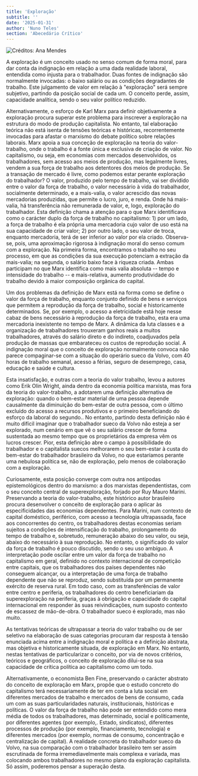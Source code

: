 ```yaml
---
title: 'Exploração'
subtitle: ''
date: '2025-01-31'
author: 'Nuno Teles'
section: 'Abecedário Crítico'
---
```


![Créditos: Ana Mendes](/images/abc1.jpeg)


A exploração é um conceito usado no senso comum de forma moral, para dar
conta da indignação em relação a uma dada realidade laboral, entendida
como injusta para o trabalhador. Duas fontes de indignação são
normalmente invocadas: o baixo salário ou as condições degradantes de
trabalho. Este julgamento de valor em relação à "exploração" será sempre
subjetivo, partindo da posição social de cada um. O conceito perde,
assim, capacidade analítica, sendo o seu valor político reduzido.

Alternativamente, o esforço de Karl Marx para definir objetivamente a
exploração procura superar este problema para inscrever a exploração na
estrutura do modo de produção capitalista. No entanto, tal elaboração
teórica não está isenta de tensões teóricas e históricas,
recorrentemente invocadas para afastar o marxismo do debate político
sobre relações laborais. Marx apoia a sua conceção de exploração na
teoria do valor-trabalho, onde o trabalho é a fonte única e exclusiva de
criação de valor. No capitalismo, ou seja, em economias com mercados
desenvolvidos, os trabalhadores, sem acesso aos meios de produção, mas
legalmente livres, vendem a sua força de trabalho aos detentores dos
meios de produção. Se a transação de mercado é livre, como podemos estar
perante exploração do trabalhador? O valor, produzido pelo tempo de
trabalho, vai ser dividido entre o valor da força de trabalho, o valor
necessário à vida do trabalhador, socialmente determinado, e a
mais-valia, o valor acrescido das novas mercadorias produzidas, que
permite o lucro, juro, e renda. Onde há mais-valia, há transferência não
remunerada de valor, e, logo, exploração do trabalhador. Esta definição
chama a atenção para o que Marx identificava como o carácter duplo da
força de trabalho no capitalismo: 1) por um lado, a força de trabalho é
ela própria uma mercadoria cujo valor de uso está na sua capacidade de
criar valor; 2) por outro lado, o seu valor de troca, enquanto
mercadoria, terá de ser inferior ao valor por ela criado. Observa-se,
pois, uma aproximação rigorosa à indignação moral do senso comum com a
exploração. Na primeira forma, encontramos o trabalho no seu processo,
em que as condições da sua execução potenciam a extração da mais-valia;
na segunda, o salário baixo face à riqueza criada. Ambas participam no
que Marx identifica como mais valia absoluta -- tempo e intensidade do
trabalho -- e mais-relativa, aumento produtividade do trabalho devido à
maior composição orgânica do capital.

Um dos problemas da definição de Marx está na forma como se define o
valor da força de trabalho, enquanto conjunto definido de bens e
serviços que permitem a reprodução da força de trabalho, social e
historicamente determinados. Se, por exemplo, o acesso a eletricidade
está hoje nesse cabaz de bens necessário à reprodução da força de
trabalho, esta era uma mercadoria inexistente no tempo de Marx. A
dinâmica da luta classes e a organização de trabalhadores trouxeram
ganhos reais a muitos trabalhadores, através do salário direto e do
indireto, coadjuvados pela produção de massas que embarateceu os custos
de reprodução social. A indignação moral que o conceito de exploração
normalmente convoca não parece compaginar-se com a situação do operário
sueco da Volvo, com 40 horas de trabalho semanal, acesso a férias,
seguro de desemprego, casa, educação e saúde e cultura.

Esta insatisfação, e outras com a teoria do valor trabalho, levou a
autores como Erik Olin Wright, ainda dentro da economia política
marxista, mas fora da teoria do valor-trabalho, a adotarem uma definição
alternativa de exploração: quando o bem-estar material de uma pessoa
depende causalmente da diminuição do bem-estar de outra pessoa, com o
último excluído do acesso a recursos produtivos e o primeiro
beneficiando do esforço da laboral do segundo.. No entanto, partindo
desta definição não é muito difícil imaginar que o trabalhador sueco da
Volvo não esteja a ser explorado, num cenário em que vê o seu salário
crescer de forma sustentada ao mesmo tempo que os proprietários da
empresa vêm os lucros crescer. Pior, esta definição abre o campo à
possibilidade do trabalhador e o capitalista suecos melhorarem o seu
bem-estar à custa do bem-estar do trabalhador brasileiro da Volvo, no
que estaríamos perante uma nebulosa política se, não de exploração, pelo
menos de colaboração com a exploração.

Curiosamente, esta posição converge com outra nos antípodas
epistemológicos dentro do marxismo: a dos marxistas dependentistas, com
o seu conceito central de superexploração, forjado por Ruy Mauro Marini.
Preservando a teoria do valor-trabalho, este histórico autor brasileiro
procura desenvolver o conceito de exploração para o aplicar às
especificidades das economias dependentes. Para Marini, num contexto de
capital doméstico, periférico, com acesso a tecnologia ultrapassada,
face aos concorrentes do centro, os trabalhadores destas economias
seriam sujeitos a condições de intensificação do trabalho, prolongamento
do tempo de trabalho e, sobretudo, remuneração abaixo do seu valor, ou
seja, abaixo do necessário à sua reprodução. No entanto, o significado
do valor da força de trabalho é pouco discutido, sendo o seu uso
ambíguo. A interpretação pode oscilar entre um valor da força de
trabalho no capitalismo em geral, definido no contexto internacional de
competição entre capitais, que os trabalhadores dos países dependentes
não conseguem alcançar, ou a interpretação de uma força de trabalho
dependente que não se reproduz, sendo substituída por um permanente
exército de reserva rural. Em todo caso, com as transferências de valor
entre centro e periferia, os trabalhadores do centro beneficiariam da
superexploração na periferia, graças à obrigação e capacidade do capital
internacional em responder às suas reivindicações, num suposto contexto
de escassez de mão-de-obra. O trabalhador sueco é explorado, mas não
muito.

As tentativas teóricas de ultrapassar a teoria do valor trabalho ou de
ser seletivo na elaboração de suas categorias procuram dar resposta à
tensão enunciada acima entre a indignação moral e política e a definição
abstrata, mas objetiva e historicamente situada, de exploração em Marx.
No entanto, nestas tentativas de particularizar o conceito, por via de
novos critérios, teóricos e geográficos, o conceito de exploração
dilui-se na sua capacidade de crítica política ao capitalismo como um
todo.

Alternativamente, o economista Ben Fine, preservando o carácter abstrato
do conceito de exploração em Marx, propõe que o estudo concreto do
capitalismo terá necessariamente de ter em conta a luta social em
diferentes mercados de trabalho e mercados de bens de consumo, cada um
com as suas particularidades naturais, institucionais, históricas e
políticas. O valor da força de trabalho não pode ser entendido como mera
média de todos os trabalhadores, mas determinado, social e
politicamente, por diferentes agentes (por exemplo,. Estado,
sindicatos), diferentes processos de produção (por exemplo,
financiamento, tecnologia) e diferentes mercados (por exemplo, normas de
consumo, concentração e centralização de capital). A realidade concreta
do trabalhador sueco da Volvo, na sua comparação com o trabalhador
brasileiro tem ser assim escrutinada de forma irremediavelmente mais
complexa e variada, mas colocando ambos trabalhadores no mesmo plano da
exploração capitalista. Só assim, poderemos pensar a superação desta.

